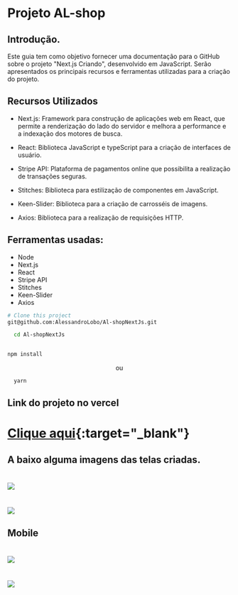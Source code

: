 <h1>Projeto AL-shop</h1>

## Introdução.
Este guia tem como objetivo fornecer uma documentação para o GitHub sobre o projeto "Next.js Criando", desenvolvido em JavaScript. Serão apresentados os principais recursos e ferramentas utilizadas para a criação do projeto.

## Recursos Utilizados
- Next.js: Framework para construção de aplicações web em React, que permite a renderização do lado do servidor e melhora a performance e a indexação dos motores de busca.

- React: Biblioteca JavaScript e typeScript para a criação de interfaces de usuário.

- Stripe API: Plataforma de pagamentos online que possibilita a realização de transações seguras.

- Stitches: Biblioteca para estilização de componentes em JavaScript.

- Keen-Slider: Biblioteca para a criação de carrosséis de imagens.

- Axios: Biblioteca para a realização de requisições HTTP.

## Ferramentas usadas:

- Node
- Next.js
- React
- Stripe API
- Stitches
- Keen-Slider
- Axios

```bash
# Clone this project
git@github.com:AlessandroLobo/Al-shopNextJs.git

```

```bash
  cd Al-shopNextJs
   
``` 
```bash
npm install
```
<p align="center">ou</p>

```bash
  yarn 
```
## Link do projeto no vercel

# [Clique aqui](https://al-shop-next-js.vercel.app/){:target="_blank"}

## A baixo alguma imagens das telas criadas.

<h1>
<img src="https://ik.imagekit.io/wzpkkpurh/al-shopNext/Captura_de_tela_20230220_151601.png?ik-sdk-version=javascript-1.4.3&updatedAt=1676920027590">
</h1>
<h1>
<img src="https://ik.imagekit.io/wzpkkpurh/al-shopNext/Captura_de_tela_20230220_151621.png?ik-sdk-version=javascript-1.4.3&updatedAt=1676920028284">
</h1>

## Mobile 

<h1>
<img src="https://ik.imagekit.io/wzpkkpurh/al-shopNext/Captura_de_tela_20230220_151706.png?ik-sdk-version=javascript-1.4.3&updatedAt=1676920025680">
</h1>

<h1>
<img src="https://ik.imagekit.io/wzpkkpurh/al-shopNext/Captura_de_tela_20230220_151642.png?ik-sdk-version=javascript-1.4.3&updatedAt=1676920026687">
</h1>

